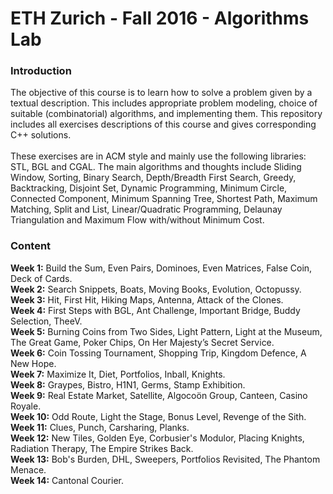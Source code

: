 # ETH Zurich - Fall 2016 - Algorithms Lab
### Introduction
The objective of this course is to learn how to solve a problem given by a textual description. This includes appropriate problem modeling, choice of suitable (combinatorial) algorithms, and implementing them. This repository includes all exercises descriptions of this course and gives corresponding C++ solutions.
</br></br>
These exercises are in ACM style and mainly use the following libraries: STL, BGL and CGAL. The main algorithms and thoughts include Sliding Window, Sorting, Binary Search, Depth/Breadth First Search, Greedy, Backtracking, Disjoint Set, Dynamic Programming, Minimum Circle, Connected Component, Minimum Spanning Tree, Shortest Path, Maximum Matching, Split and List, Linear/Quadratic Programming, Delaunay Triangulation and Maximum Flow with/without Minimum Cost.
### Content
**Week 1:** Build the Sum, Even Pairs, Dominoes, Even Matrices, False Coin, Deck of Cards.
</br>
**Week 2:** Search Snippets, Boats, Moving Books, Evolution, Octopussy.
</br>
**Week 3:** Hit, First Hit, Hiking Maps, Antenna, Attack of the Clones.
</br>
**Week 4:** First Steps with BGL, Ant Challenge, Important Bridge, Buddy Selection, TheeV.
</br>
**Week 5:** Burning Coins from Two Sides, Light Pattern, Light at the Museum, The Great Game, Poker Chips, On Her Majesty’s Secret Service.
</br>
**Week 6:** Coin Tossing Tournament, Shopping Trip, Kingdom Defence, A New Hope.
</br>
**Week 7:** Maximize It, Diet, Portfolios, Inball, Knights.
</br>
**Week 8:** Graypes, Bistro, H1N1, Germs, Stamp Exhibition.
</br>
**Week 9:** Real Estate Market, Satellite, Algocoön Group, Canteen, Casino Royale.
</br>
**Week 10:** Odd Route, Light the Stage, Bonus Level, Revenge of the Sith.
</br>
**Week 11:** Clues, Punch, Carsharing, Planks.
</br>
**Week 12:** New Tiles, Golden Eye, Corbusier's Modulor, Placing Knights, Radiation Therapy, The Empire Strikes Back.
</br>
**Week 13:** Bob's Burden, DHL, Sweepers, Portfolios Revisited, The Phantom Menace.
</br>
**Week 14:** Cantonal Courier.
</br>
